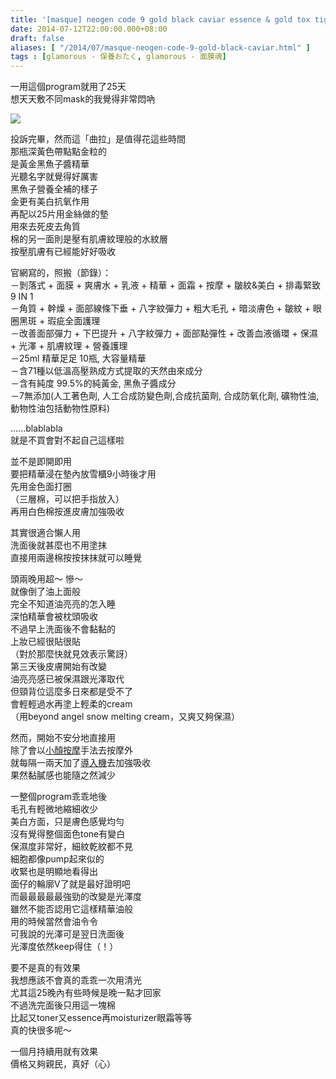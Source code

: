 ```yaml
---
title: '[masque] neogen code 9 gold black caviar essence & gold tox tightening pack'
date: 2014-07-12T22:00:00.000+08:00
draft: false
aliases: [ "/2014/07/masque-neogen-code-9-gold-black-caviar.html" ]
tags : [glamorous - 保養おたく, glamorous - 面膜魂]
---
```


一用這個program就用了25天  
想天天敷不同mask的我覺得非常悶吶  

![](/images/neogencode9.jpg)

投訴完畢，然而這「曲拉」是值得花這些時間  
那瓶深黃色帶點點金粒的  
是黃金黑魚子醬精華  
光聽名字就覺得好厲害  
黑魚子營養全補的樣子  
金更有美白抗氧作用  
再配以25片用金絲做的墊  
用來去死皮去角質  
棉的另一面則是壓有肌膚紋理般的水紋層  
按壓肌膚有已經能好好吸收  
  
官網寫的，照搬（節錄）：  
－剝落式 + 面膜 + 爽膚水 + 乳液 + 精華 + 面霜 + 按摩 + 皺紋&美白 + 排毒緊致 9 IN 1  
－角質 + 幹燥 + 面部線條下垂 + 八字紋彈力 + 粗大毛孔 + 暗淡膚色 + 皺紋 + 眼圈黑斑 + 瑕疵全面護理  
－改善面部彈力 + 下巴提升 + 八字紋彈力 + 面部點彈性 + 改善血液循環 + 保濕 + 光澤 + 肌膚紋理 + 營養護理  
－25ml 精華足足 10瓶, 大容量精華  
－含71種以低溫高壓熟成方式提取的天然由來成分  
－含有純度 99.5%的純黃金, 黑魚子醬成分  
－7無添加(人工著色劑, 人工合成防變色劑,合成抗菌劑, 合成防氧化劑, 礦物性油, 動物性油包括動物性原料)  
  
......blablabla  
就是不買會對不起自己這樣啦  
  
並不是即開即用  
要把精華浸在墊內放雪櫃9小時後才用  
先用金色面打圈  
（三層棉，可以把手指放入）  
再用白色棉按進皮膚加強吸收  
  
其實很適合懶人用  
洗面後就甚麼也不用塗抹  
直接用兩邊棉按按抹抹就可以睡覺  
  
頭兩晚用超～ 慘～  
就像倒了油上面般  
完全不知道油亮亮的怎入睡  
深怕精華會被枕頭吸收  
不過早上洗面後不會黏黏的  
上妝已經很貼很貼  
（對於那麼快就見效表示驚訝）  
第三天後皮膚開始有改變  
油亮亮感已被保濕跟光澤取代  
但頸背位這麼多日來都是受不了  
會輕輕過水再塗上輕柔的cream  
（用beyond angel snow melting cream，又爽又夠保濕）  
  
然而，開始不安分地直接用  
除了會以[小顏按摩](https://hidie.net/suqqu/)手法去按摩外  
就每隔一兩天加了[導入機](https://hidie.net/dhcpretico/)去加強吸收  
果然黏膩感也能隨之然減少  
  
一整個program乖乖地後  
毛孔有輕微地縮細收少  
美白方面，只是膚色感覺均勻  
沒有覺得整個面色tone有變白  
保濕度非常好，細紋乾紋都不見  
細胞都像pump起來似的  
收緊也是明顯地看得出  
面仔的輪廓V了就是最好證明吧  
而最最最最最強勁的改變是光澤度  
雖然不能否認用它這樣精華油般  
用的時候當然會油令令  
可我說的光澤可是翌日洗面後  
光澤度依然keep得住（！）  
  
要不是真的有效果  
我想應該不會真的乖乖一次用清光  
尤其這25晚內有些時候是晚一點才回家  
不過洗完面後只用這一塊棉  
比起又toner又essence再moisturizer眼霜等等  
真的快很多呢～  
  
一個月持續用就有效果  
價格又夠親民，真好（心）
